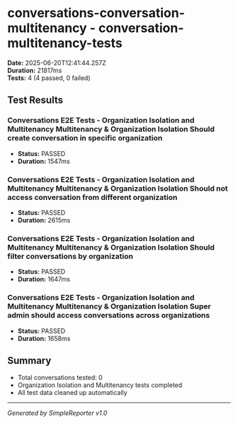 # conversations-conversation-multitenancy - conversation-multitenancy-tests

**Date:** 2025-06-20T12:41:44.257Z  
**Duration:** 21817ms  
**Tests:** 4 (4 passed, 0 failed)

## Test Results


### Conversations E2E Tests - Organization Isolation and Multitenancy Multitenancy & Organization Isolation Should create conversation in specific organization
- **Status:** PASSED
- **Duration:** 1547ms



### Conversations E2E Tests - Organization Isolation and Multitenancy Multitenancy & Organization Isolation Should not access conversation from different organization
- **Status:** PASSED
- **Duration:** 2615ms



### Conversations E2E Tests - Organization Isolation and Multitenancy Multitenancy & Organization Isolation Should filter conversations by organization
- **Status:** PASSED
- **Duration:** 1647ms



### Conversations E2E Tests - Organization Isolation and Multitenancy Multitenancy & Organization Isolation Super admin should access conversations across organizations
- **Status:** PASSED
- **Duration:** 1658ms



## Summary

- Total conversations tested: 0
- Organization Isolation and Multitenancy tests completed
- All test data cleaned up automatically

---
*Generated by SimpleReporter v1.0*
